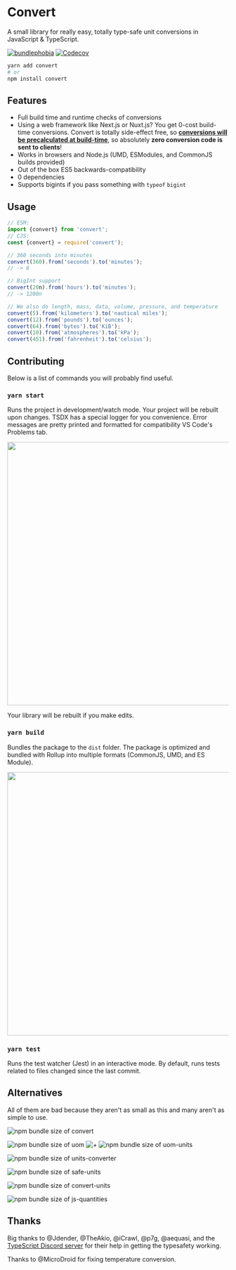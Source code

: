 # Convert

A small library for really easy, totally type-safe unit conversions in JavaScript & TypeScript.

[![bundlephobia](https://bundlephobia.com/api/stats-image?name=convert&version=1.1.1&wide=true)](https://bundlephobia.com/result?p=convert)
[![Codecov](https://img.shields.io/codecov/c/gh/pizzafox/convert)](https://codecov.io/gh/pizzafox/convert)

```sh
yarn add convert
# or
npm install convert
```

## Features

- Full build time and runtime checks of conversions
- Using a web framework like Next.js or Nuxt.js? You get 0-cost build-time conversions. Convert is totally side-effect free, so [**conversions will be precalculated at build-time**](https://github.com/pizzafox/convert/blob/master/docs/build-time-optimizations.tsx), so absolutely **zero conversion code is sent to clients**!
- Works in browsers and Node.js (UMD, ESModules, and CommonJS builds provided)
- Out of the box ES5 backwards-compatibility
- 0 dependencies
- Supports bigints if you pass something with `typeof` `bigint`

## Usage

```ts
// ESM:
import {convert} from 'convert';
// CJS:
const {convert} = require('convert');

// 360 seconds into minutes
convert(360).from('seconds').to('minutes');
// -> 6

// BigInt support
convert(20n).from('hours').to('minutes');
// -> 1200n

// We also do length, mass, data, volume, pressure, and temperature
convert(5).from('kilometers').to('nautical miles');
convert(12).from('pounds').to('ounces');
convert(64).from('bytes').to('KiB');
convert(10).from('atmospheres').to('kPa');
convert(451).from('fahrenheit').to('celsius');
```

## Contributing

Below is a list of commands you will probably find useful.

### `yarn start`

Runs the project in development/watch mode. Your project will be rebuilt upon changes. TSDX has a special logger for you convenience. Error messages are pretty printed and formatted for compatibility VS Code's Problems tab.

<img src="https://user-images.githubusercontent.com/4060187/52168303-574d3a00-26f6-11e9-9f3b-71dbec9ebfcb.gif" width="600" />

Your library will be rebuilt if you make edits.

### `yarn build`

Bundles the package to the `dist` folder.
The package is optimized and bundled with Rollup into multiple formats (CommonJS, UMD, and ES Module).

<img src="https://user-images.githubusercontent.com/4060187/52168322-a98e5b00-26f6-11e9-8cf6-222d716b75ef.gif" width="600" />

### `yarn test`

Runs the test watcher (Jest) in an interactive mode.
By default, runs tests related to files changed since the last commit.

## Alternatives

All of them are bad because they aren't as small as this and many aren't as simple to use.

![npm bundle size of convert](https://img.shields.io/bundlephobia/minzip/convert?label=convert)

![npm bundle size of uom](https://img.shields.io/bundlephobia/minzip/uom?label=uom)
![+](https://img.shields.io/badge/%2B-gray)
![npm bundle size of uom-units](https://img.shields.io/bundlephobia/minzip/uom-units?label=uom-units)

![npm bundle size of units-converter](https://img.shields.io/bundlephobia/minzip/units-converter?label=units-converter)

![npm bundle size of safe-units](https://img.shields.io/bundlephobia/minzip/safe-units?label=safe-units)

![npm bundle size of convert-units](https://img.shields.io/bundlephobia/minzip/convert-units?label=convert-units)

![npm bundle size of js-quantities](https://img.shields.io/bundlephobia/minzip/js-quantities?label=js-quantities)

## Thanks

Big thanks to @Jdender, @TheAkio, @iCrawl, @p7g, @aequasi, and the [TypeScript Discord server](https://discord.gg/typescript) for their help in getting the typesafety working.

Thanks to @MicroDroid for fixing temperature conversion.
